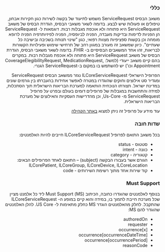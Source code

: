 <div dir="rtl" markdown="1">

### כללי
משאב הבסיס ServiceRequest משמש לתיעוד של בקשה לשירות כגון חקירות אבחון, טיפולים או פעולות שיש לבצע. בדומה לשאר משאבי הבסיס, הגדרת הבסיס של משאב ServiceRequest היא פתוחה ולא אוכפת מגבלות רבות. דוגמאות ל- ServiceRequest הן הפניות לדימות ובדיקות מעבדה, הפניה לביופסיה, הפניה לפיזיותרפיה הפניה לרופא מומחה וכן בקשות ספציפיות מצוות רפואי, כגון "שינוי תנוחה בשכיבה ובישיבה כל שעתיים". כיוון שמשאב זה מעורב במגוון רחב של תרחישי שימוש ופעילויות הקשורות לבריאות, זהו אחד המשאבים הבסיסיים ב- FHIR. בדומה לשאר משאבי הבסיס, הגדרת הבסיס של משאב ServiceRequest היא פתוחה ולא אוכפת מגבלות רבות. במקרים בהם קיים משאב ייעודי (למשל: CoverageElegibilityRequest, MedicationRequest, Appointment וכו') יש להשתמש בו במקום ב-ServiceRequest הגנרי.

הפרופיל הישראלי ILCoreServiceRequest נגזר ממשאב הבסיס ServiceRequest ומגדיר סט אילוצים וחוקים שהוגדרו במטרה לאפשר אחידות בהעברתו בין גורמים שונים במדינת ישראל. תצורתו הנוכחית הותאמה למערכת הבריאות הישראלית תוך הסתכלות, למידה והתחשבות במגבלות של פרופילים דומים בעולם ובפרט על פרופיל ServiceRequest מ- Us-Core, וכן מהדרישות העסקיות והאילוצים של מערכת הבריאות הישראלית.

עוד מידע על פרופיל זה ניתן למצוא 
[ באתר הקהילה](https://www.fhir-il-community.org/projects/ilcore-service-request-)

### שדות חובה

בכל משאב התואם לפרופיל ILCoreServiceRequest חייבים להיות האלמנטים:

- סטטוס - status
- כוונה - intent
- קטגוריה - category
- הגורם אשר בעבורו הבקשה (subject) – התואם לאחד הפרופילים הבאים: ILCorePatient, ILCoreGroup, ILCoreDevice, ILCoreLocation
- קוד שירות אחד מתוך רשימת השירותים - code

### Must Support

בנוסף לאלמנטים שהוגדרו כחובה, הכיתוב (MS) Must Support ליד כל אלמנט מציין שכל מערכת חייבת לתמוך בו, במידה והוא קיים במופע ה- ILCoreServiceRequest שהתקבל. לחלק מהאלמנטים הוגדר MS כחלק מתאימות ל- US Core. להלן האלמנטים שהוגדר להם MS:

- authoredOn
- requester
- occurrence[x]
- occurrence[occurrenceDateTime]
- occurrence[occurrencePeriod]
- reasonCode
</div>